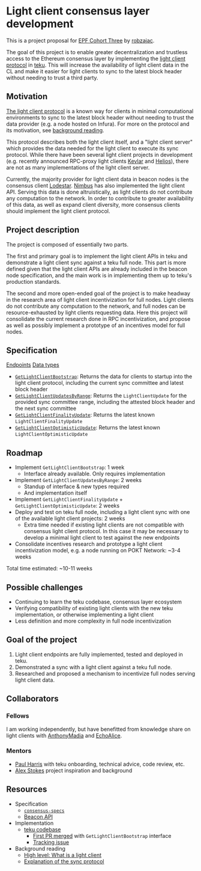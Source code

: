 # Light client consensus layer development
This is a project proposal for [EPF Cohort Three](https://github.com/eth-protocol-fellows/cohort-three) by [robzajac](https://github.com/robzajac).

The goal of this project is to enable greater decentralization and trustless access to the Ethereum consensus layer by implementing the [light client protocol](https://github.com/ethereum/consensus-specs/tree/dev/specs/altair/light-client) in [teku](https://github.com/ConsenSys/teku). This will increase the availability of light client data in the CL and make it easier for light clients to sync to the latest block header without needing to trust a third party. 

## Motivation

[The light client protocol](https://github.com/ethereum/consensus-specs/blob/dev/specs/altair/light-client/sync-protocol.md) is a known way for clients in minimal computational environments to sync to the latest block header without needing to trust the data provider (e.g. a node hosted on Infura). For more on the protocol and its motivation, see [background reading](#Resources).

This protocol describes both the light client itself, and a "light client server" which provides the data needed for the light client to execute its sync protocol. While there have been several light client projects in development (e.g. recently announced RPC-proxy light clients [Kevlar](https://github.com/lightclients/kevlar) and [Helios](https://github.com/a16z/helios)), there are not as many implementations of the light client server.

Currently, the majority provider for light client data in beacon nodes is the consensus client [Lodestar](https://github.com/ChainSafe/eth2-light-client-demo). [Nimbus](https://github.com/status-im/nimbus-eth2) has also implemented the light client API. Serving this data is done altruistically, as light clients do not contribute any computation to the network. In order to contribute to greater availability of this data, as well as expand client diversity, more consensus clients should implement the light client protocol.

## Project description

The project is composed of essentially two parts.

The first and primary goal is to implement the light client APIs in teku and demonstrate a light client sync against a teku full node. This part is more defined given that the light client APIs are already included in the beacon node specification, and the main work is in implementing them up to teku's production standards.

The second and more open-ended goal of the project is to make headway in the research area of light client incentivization for full nodes. Light clients do not contribute any computation to the network, and full nodes can be resource-exhausted by light clients requesting data. Here this project will consolidate the current research done in RPC incentivization, and propose as well as possibly implement a prototype of an incentives model for full nodes.

## Specification

[Endpoints](https://github.com/ethereum/beacon-APIs/tree/master/apis/beacon/light_client)
[Data types](https://github.com/ethereum/consensus-specs/blob/dev/specs/altair/light-client/sync-protocol.md#containers)
- [`GetLightClientBootstrap`](https://github.com/ethereum/beacon-APIs/blob/master/apis/beacon/light_client/bootstrap.yaml): Returns the data for clients to startup into the light client protocol, including the current sync committee and latest block header
- [`GetLightClientUpdatesByRange`](https://github.com/ethereum/beacon-APIs/blob/master/apis/beacon/light_client/updates.yaml): Returns the `LightClientUpdate` for the provided sync committee range, including the attested block header and the next sync committee
- [`GetLightClientFinalityUpdate`](https://github.com/ethereum/beacon-APIs/blob/master/apis/beacon/light_client/finality_update.yaml): Returns the latest known `LightClientFinalityUpdate`
- [`GetLightClientOptimisticUpdate`](https://github.com/ethereum/beacon-APIs/blob/master/apis/beacon/light_client/optimistic_update.yaml): Returns the latest known `LightClientOptimisticUpdate`

## Roadmap

- Implement `GetLightClientBootstrap`: 1 week
    - Interface already available. Only requires implementation
- Implement `GetLightClientUpdatesByRange`: 2 weeks
    - Standup of interface & new types required
    - And implementation itself
- Implement `GetLightClientFinalityUpdate` + `GetLightClientOptimisticUpdate`: 2 weeks
- Deploy and test on teku full node, including a light client sync with one of the available light client projects: 2 weeks
    - Extra time needed if existing light clients are not compatible with consensus light client protocol. In this case it may be necessary to develop a minimal light client to test against the new endpoints
- Consolidate incentives research and prototype a light client incentivization model, e.g. a node running on POKT Network: ~3-4 weeks

Total time estimated: ~10-11 weeks

## Possible challenges

- Continuing to learn the teku codebase, consensus layer ecosystem
- Verifying compatibility of existing light clients with the new teku implementation, or otherwise implementing a light client
- Less definition and more complexity in full node incentivization

## Goal of the project

1. Light client endpoints are fully implemented, tested and deployed in teku.
2. Demonstrated a sync with a light client against a teku full node.
3. Researched and proposed a mechanism to incentivize full nodes serving light client data.
## Collaborators

### Fellows 

I am working independently, but have benefitted from knowledge share on light clients with [AnthonyMadia](https://github.com/AnthonyMadia) and [EchoAlice](https://github.com/EchoAlice).

### Mentors

- [Paul Harris](https://github.com/rolfyone) with teku onboarding, technical advice, code review, etc.
- [Alex Stokes](https://github.com/ralexstokes) project inspiration and background

## Resources

- Specification
    - [`consensus-specs`](https://github.com/ethereum/consensus-specs/blob/dev/specs/altair/light-client/sync-protocol.md)
    - [Beacon API](https://github.com/ethereum/beacon-APIs/tree/master/apis/beacon/light_client)
- Implementation
    - [teku codebase](https://github.com/ConsenSys/teku)
        - [First PR merged](https://github.com/ConsenSys/teku/pull/6384) with `GetLightClientBootstrap` interface
        - [Tracking issue](https://github.com/ConsenSys/teku/issues/6287)
- Background reading
    - [High level: What is a light client](https://www.parity.io/blog/what-is-a-light-client/)
    - [Explanation of the sync protocol](https://mycelium.xyz/research/world-of-light-clients-ethereum)